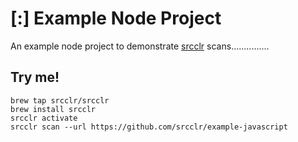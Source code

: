 # [:] Example Node Project

An example node project to demonstrate [srcclr](https://www.srcclr.com) scans...............

## Try me!

```
brew tap srcclr/srcclr
brew install srcclr
srcclr activate
srcclr scan --url https://github.com/srcclr/example-javascript
```
